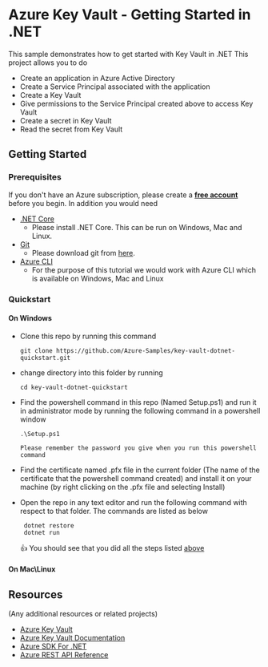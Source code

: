 # Azure Key Vault - Getting Started in .NET

This sample demonstrates how to get started with Key Vault in .NET
This project allows you to do 
- Create an application in Azure Active Directory
- Create a Service Principal associated with the application 
- Create a Key Vault
- Give permissions to the Service Principal created above to access Key Vault 
- Create a secret in Key Vault
- Read the secret from Key Vault

## Getting Started

### Prerequisites

If you don't have an Azure subscription, please create a **[free account](https://azure.microsoft.com/free/?ref=microsoft.com&amp;utm_source=microsoft.com&amp;utm_medium=docs)** before you begin.
In addition you would need

* [.NET Core](https://www.microsoft.com/net/learn/get-started/windows)
    * Please install .NET Core. This can be run on Windows, Mac and Linux.
* [Git](https://www.git-scm.com/)
    * Please download git from [here](https://git-scm.com/downloads).
* [Azure CLI](https://docs.microsoft.com/en-us/cli/azure/install-azure-cli?view=azure-cli-latest)
    * For the purpose of this tutorial we would work with Azure CLI which is available on Windows, Mac and Linux

### Quickstart
#### On Windows
- Clone this repo by running this command
   ```
   git clone https://github.com/Azure-Samples/key-vault-dotnet-quickstart.git
   ```
- change directory into this folder by running 
   ```
   cd key-vault-dotnet-quickstart
   ```
- Find the powershell command in this repo (Named Setup.ps1) and run it in administrator mode by running the following command in a powershell window
   ```
   .\Setup.ps1
   ```
   ```
   Please remember the password you give when you run this powershell command
   ```
- Find the certificate named .pfx file in the current folder (The name of the certificate that the powershell command created)
  and install it on your machine (by right clicking on the .pfx file and selecting Install)
  
- Open the repo in any text editor and run the following command with respect to that folder. The commands are listed as below
   ```
    dotnet restore
    dotnet run
   ```
    :+1: You should see that you did all the steps listed [above](https://github.com/Azure-Samples/key-vault-dotnet-quickstart#azure-key-vault---getting-started-in-net)
    
#### On Mac\Linux

## Resources

(Any additional resources or related projects)

- [Azure Key Vault](https://azure.microsoft.com/en-us/services/key-vault/)
- [Azure Key Vault Documentation](https://docs.microsoft.com/en-us/azure/key-vault/)
- [Azure SDK For .NET](https://github.com/Azure/azure-sdk-for-net)
- [Azure REST API Reference](https://docs.microsoft.com/en-us/rest/api/keyvault/?redirectedfrom=AzureSamples)
